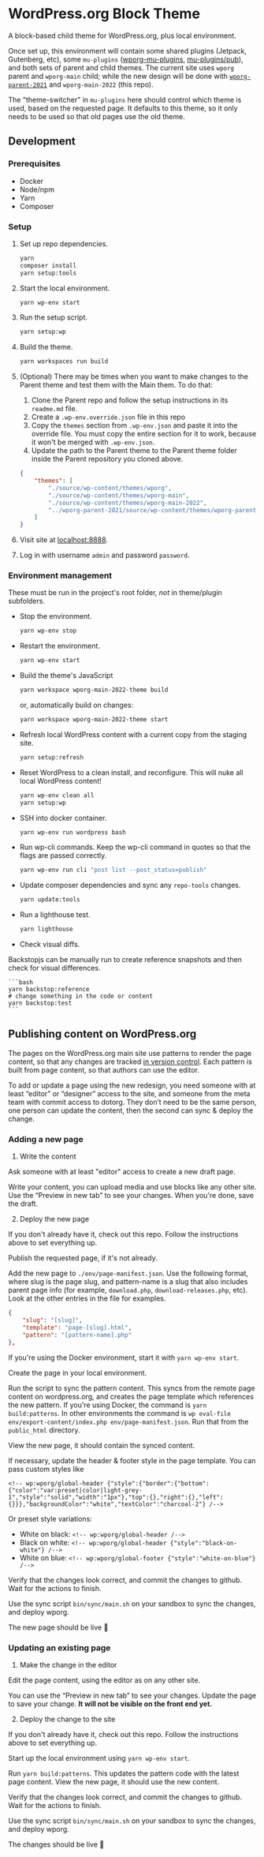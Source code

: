 # WordPress.org Block Theme

A block-based child theme for WordPress.org, plus local environment.

Once set up, this environment will contain some shared plugins (Jetpack, Gutenberg, etc), some `mu-plugins` ([wporg-mu-plugins](https://github.com/WordPress/wporg-mu-plugins/), [mu-plugins/pub](https://meta.trac.wordpress.org/browser/sites/trunk/wordpress.org/public_html/wp-content/mu-plugins/pub)), and both sets of parent and child themes. The current site uses `wporg` parent and `wporg-main` child; while the new design will be done with [`wporg-parent-2021`](https://github.com/WordPress/wporg-parent-2021) and `wporg-main-2022` (this repo).

The "theme-switcher" in `mu-plugins` here should control which theme is used, based on the requested page. It defaults to this theme, so it only needs to be used so that old pages use the old theme.

## Development


### Prerequisites

* Docker
* Node/npm
* Yarn
* Composer

### Setup

1. Set up repo dependencies.

    ```bash
    yarn
    composer install
    yarn setup:tools
    ```

1. Start the local environment.

    ```bash
    yarn wp-env start
    ```

1. Run the setup script.

    ```bash
    yarn setup:wp
    ```

1. Build the theme.

    ```bash
    yarn workspaces run build
    ```

1. (Optional) There may be times when you want to make changes to the Parent theme and test them with the Main them. To do that:
    1. Clone the Parent repo and follow the setup instructions in its `readme.md` file.
    1. Create a `.wp-env.override.json` file in this repo
    1. Copy the `themes` section from `.wp-env.json` and paste it into the override file. You must copy the entire section for it to work, because it won't be merged with `.wp-env.json`.
    1. Update the path to the Parent theme to the Parent theme folder inside the Parent repository you cloned above.

    ```json
    {
	    "themes": [
		    "./source/wp-content/themes/wporg",
		    "./source/wp-content/themes/wporg-main",
		    "./source/wp-content/themes/wporg-main-2022",
		    "../wporg-parent-2021/source/wp-content/themes/wporg-parent-2021"
	    ]
    }
    ```

1. Visit site at [localhost:8888](http://localhost:8888).

1. Log in with username `admin` and password `password`.

### Environment management

These must be run in the project's root folder, _not_ in theme/plugin subfolders.

* Stop the environment.

    ```bash
    yarn wp-env stop
    ```

* Restart the environment.

    ```bash
    yarn wp-env start
    ```

* Build the theme's JavaScript

    ```bash
    yarn workspace wporg-main-2022-theme build
    ```

    or, automatically build on changes:

    ```bash
    yarn workspace wporg-main-2022-theme start
    ```


* Refresh local WordPress content with a current copy from the staging site.

    ```bash
    yarn setup:refresh
    ```

* Reset WordPress to a clean install, and reconfigure. This will nuke all local WordPress content!

    ```bash
    yarn wp-env clean all
    yarn setup:wp
    ```

* SSH into docker container.

    ```bash
    yarn wp-env run wordpress bash
    ```

* Run wp-cli commands. Keep the wp-cli command in quotes so that the flags are passed correctly.

    ```bash
    yarn wp-env run cli "post list --post_status=publish"
    ```

* Update composer dependencies and sync any `repo-tools` changes.

    ```bash
    yarn update:tools
    ```

* Run a lighthouse test.

    ```bash
    yarn lighthouse
    ```

* Check visual diffs.

Backstopjs can be manually run to create reference snapshots and then check for visual differences.

    ```bash
    yarn backstop:reference
    # change something in the code or content
    yarn backstop:test
    ```

## Publishing content on WordPress.org

The pages on the WordPress.org main site use patterns to render the page content, so that any changes are tracked [in version control](https://github.com/WordPress/wporg-main-2022/commits/trunk/source/wp-content/themes/wporg-main-2022/patterns). Each pattern is built from page content, so that authors can use the editor.

To add or update a page using the new redesign, you need someone with at least “editor” or “designer” access to the site, and someone from the meta team with commit access to dotorg. They don’t need to be the same person, one person can update the content, then the second can sync & deploy the change.

### Adding a new page

1. Write the content

Ask someone with at least "editor" access to create a new draft page.

Write your content, you can upload media and use blocks like any other site. Use the “Preview in new tab” to see your changes. When you're done, save the draft.

2. Deploy the new page

If you don't already have it, check out this repo. Follow the instructions above to set everything up.

Publish the requested page, if it's not already.

Add the new page to `./env/page-manifest.json`. Use the following format, where slug is the page slug, and pattern-name is a slug that also includes parent page info (for example, `download.php`, `download-releases.php`, etc). Look at the other entries in the file for examples.

```json
{
    "slug": "[slug]",
    "template": "page-[slug].html",
    "pattern": "[pattern-name].php"
},
```

If you're using the Docker environment, start it with `yarn wp-env start`.

Create the page in your local environment.

Run the script to sync the pattern content. This syncs from the remote page content on wordpress.org, and creates the page template which references the new pattern.
	If you're using Docker, the command is `yarn build:patterns`.
	In other environments the command is `wp eval-file env/export-content/index.php env/page-manifest.json`. Run that from the `public_html` directory.

View the new page, it should contain the synced content.

If necessary, update the header & footer style in the page template. You can pass custom styles like

`<!-- wp:wporg/global-header {"style":{"border":{"bottom":{"color":"var:preset|color|light-grey-1","style":"solid","width":"1px"},"top":{},"right":{},"left":{}}},"backgroundColor":"white","textColor":"charcoal-2"} /-->`

Or preset style variations:

- White on black: `<!-- wp:wporg/global-header /-->`
- Black on white: `<!-- wp:wporg/global-header {"style":"black-on-white"} /-->`
- White on blue: `<!-- wp:wporg/global-footer {"style":"white-on-blue"} /-->`

Verify that the changes look correct, and commit the changes to github. Wait for the actions to finish.

Use the sync script `bin/sync/main.sh` on your sandbox to sync the changes, and deploy wporg.

The new page should be live 🎉

### Updating an existing page

1. Make the change in the editor

Edit the page content, using the editor as on any other site.

You can use the “Preview in new tab” to see your changes. Update the page to save your change. **It will not be visible on the front end yet.**

2. Deploy the change to the site

If you don't already have it, check out this repo. Follow the instructions above to set everything up.

Start up the local environment using `yarn wp-env start`.

Run `yarn build:patterns`. This updates the pattern code with the latest page content. View the new page, it should use the new content.

Verify that the changes look correct, and commit the changes to github. Wait for the actions to finish.

Use the sync script `bin/sync/main.sh` on your sandbox to sync the changes, and deploy wporg.

The changes should be live 🎉
